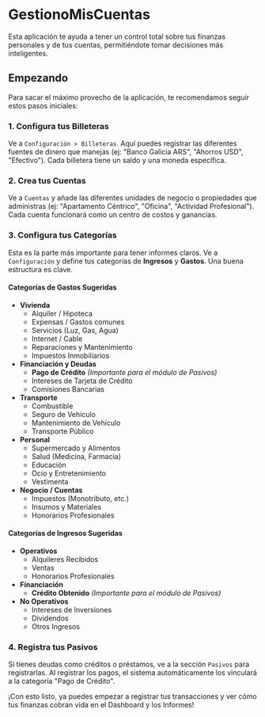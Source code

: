 # GestionoMisCuentas

Esta aplicación te ayuda a tener un control total sobre tus finanzas personales y de tus cuentas, permitiéndote tomar decisiones más inteligentes.

## Empezando

Para sacar el máximo provecho de la aplicación, te recomendamos seguir estos pasos iniciales:

### 1. Configura tus Billeteras

Ve a `Configuración > Billeteras`. Aquí puedes registrar las diferentes fuentes de dinero que manejas (ej: "Banco Galicia ARS", "Ahorros USD", "Efectivo"). Cada billetera tiene un saldo y una moneda específica.

### 2. Crea tus Cuentas

Ve a `Cuentas` y añade las diferentes unidades de negocio o propiedades que administras (ej: "Apartamento Céntrico", "Oficina", "Actividad Profesional"). Cada cuenta funcionará como un centro de costos y ganancias.

### 3. Configura tus Categorías

Esta es la parte más importante para tener informes claros. Ve a `Configuración` y define tus categorías de **Ingresos** y **Gastos**. Una buena estructura es clave.

#### Categorías de Gastos Sugeridas

- **Vivienda**
  - Alquiler / Hipoteca
  - Expensas / Gastos comunes
  - Servicios (Luz, Gas, Agua)
  - Internet / Cable
  - Reparaciones y Mantenimiento
  - Impuestos Inmobiliarios
- **Financiación y Deudas**
  - **Pago de Crédito** *(Importante para el módulo de Pasivos)*
  - Intereses de Tarjeta de Crédito
  - Comisiones Bancarias
- **Transporte**
  - Combustible
  - Seguro de Vehículo
  - Mantenimiento de Vehículo
  - Transporte Público
- **Personal**
  - Supermercado y Alimentos
  - Salud (Medicina, Farmacia)
  - Educación
  - Ocio y Entretenimiento
  - Vestimenta
- **Negocio / Cuentas**
  - Impuestos (Monotributo, etc.)
  - Insumos y Materiales
  - Honorarios Profesionales

#### Categorías de Ingresos Sugeridas

- **Operativos**
  - Alquileres Recibidos
  - Ventas
  - Honorarios Profesionales
- **Financiación**
  - **Crédito Obtenido** *(Importante para el módulo de Pasivos)*
- **No Operativos**
  - Intereses de Inversiones
  - Dividendos
  - Otros Ingresos

### 4. Registra tus Pasivos

Si tienes deudas como créditos o préstamos, ve a la sección `Pasivos` para registrarlas. Al registrar los pagos, el sistema automáticamente los vinculará a la categoría "Pago de Crédito".

¡Con esto listo, ya puedes empezar a registrar tus transacciones y ver cómo tus finanzas cobran vida en el Dashboard y los Informes!
